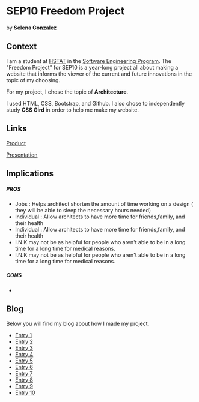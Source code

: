 # SEP10 Freedom Project
by **Selena Gonzalez**

## Context
I am a student at [HSTAT](https://www.hstat.org/) in the [Software Engineering Program](https://hstatsep.github.io/). The "Freedom Project" for SEP10 is a year-long project all about making a website that informs the viewer of the current and future innovations in the topic of my choosing.

For my project, I chose the topic of **Architecture**. 

I used HTML, CSS, Bootstrap, and Github. I also chose to independently study **CSS Gird** in order to help me make my website.

## Links

[Product](selenag1958.github.io./sep10-freedom-project)

[Presentation](https://docs.google.com/presentation/d/11rqnP3qB_3-h0Z09dT7C7QXPyjVhU-lpl0GudB9D8qI/edit?usp=sharing)

## Implications
##### PROS
* Jobs : Helps architect shorten the amount of time working on a design ( they will be able to sleep the necessary hours needed)
* Individual : Allow architects to have more time for friends,family, and their health
* Individual : Allow architects to have more time for friends,family, and their health
* I.N.K may not be as helpful for people who aren't able to be in a long time for a long time for medical reasons.
* I.N.K may not be as helpful for people who aren't able to be in a long time for a long time for medical reasons.

##### CONS
* 


## Blog
Below you will find my blog about how I made my project.

* [Entry 1](blog/entry01.md)
* [Entry 2](blog/entry02.md)
* [Entry 3](blog/entry03.md)
* [Entry 4](blog/entry04.md)
* [Entry 5](blog/entry05.md)
* [Entry 6](blog/entry06.md)
* [Entry 7](blog/entry07.md)
* [Entry 8](blog/entry08.md)
* [Entry 9](blog/entry09.md)
* [Entry 10](blog/entry10.md)
